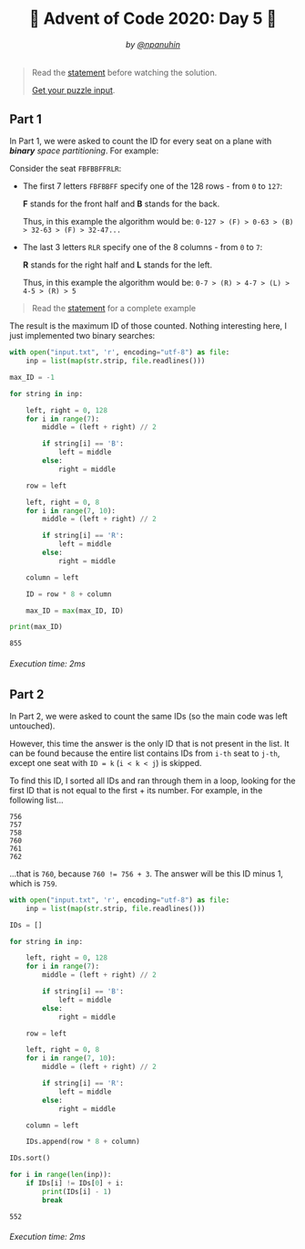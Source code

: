 <h1 align="center">🎄 Advent of Code 2020: Day 5 🎄</h1>
<h6 align="center">by <a href="https://github.com/npanuhin">@npanuhin</a></h6>

> Read the [statement](https://adventofcode.com/2020/day/5 "Visit adventofcode.com/2020/day/5") before watching the solution.
>
> [Get your puzzle input](https://adventofcode.com/2020/day/5/input "Open adventofcode.com/2020/day/5/input").


## Part 1

In Part 1, we were asked to count the ID for every seat on a plane with ***binary** space partitioning*. For example:

Consider the seat `FBFBBFFRLR`:

- The first 7 letters `FBFBBFF` specify one of the 128 rows - from `0` to `127`:

    **F** stands for the front half and **B** stands for the back.

    Thus, in this example the algorithm would be: `0-127 > (F) > 0-63 > (B) > 32-63 > (F) > 32-47...`

- The last 3 letters `RLR` specify one of the 8 columns - from `0` to `7`:

    **R** stands for the right half and **L** stands for the left.

    Thus, in this example the algorithm would be: `0-7 > (R) > 4-7 > (L) > 4-5 > (R) > 5`

> Read the [statement](https://adventofcode.com/2020/day/5 "Visit adventofcode.com/2020/day/5") for a complete example

The result is the maximum ID of those counted. Nothing interesting here, I just implemented two binary searches:

```python
with open("input.txt", 'r', encoding="utf-8") as file:
    inp = list(map(str.strip, file.readlines()))

max_ID = -1

for string in inp:

    left, right = 0, 128
    for i in range(7):
        middle = (left + right) // 2

        if string[i] == 'B':
            left = middle
        else:
            right = middle

    row = left

    left, right = 0, 8
    for i in range(7, 10):
        middle = (left + right) // 2

        if string[i] == 'R':
            left = middle
        else:
            right = middle

    column = left

    ID = row * 8 + column

    max_ID = max(max_ID, ID)

print(max_ID)
```
```
855
```
###### Execution time: 2ms

## Part 2

In Part 2, we were asked to count the same IDs (so the main code was left untouched).

However, this time the answer is the only ID that is not present in the list. It can be found because the entire list contains IDs from `i-th` seat to `j-th`, except one seat with `ID = k` (`i < k < j`) is skipped.

To find this ID, I sorted all IDs and ran through them in a loop, looking for the first ID that is not equal to the first + its number. For example, in the following list...

```
756
757
758
760
761
762
```

...that is `760`, because `760 != 756 + 3`. The answer will be this ID minus 1, which is `759`.

```python
with open("input.txt", 'r', encoding="utf-8") as file:
    inp = list(map(str.strip, file.readlines()))

IDs = []

for string in inp:

    left, right = 0, 128
    for i in range(7):
        middle = (left + right) // 2

        if string[i] == 'B':
            left = middle
        else:
            right = middle

    row = left

    left, right = 0, 8
    for i in range(7, 10):
        middle = (left + right) // 2

        if string[i] == 'R':
            left = middle
        else:
            right = middle

    column = left

    IDs.append(row * 8 + column)

IDs.sort()

for i in range(len(inp)):
    if IDs[i] != IDs[0] + i:
        print(IDs[i] - 1)
        break
```
```
552
```
###### Execution time: 2ms
